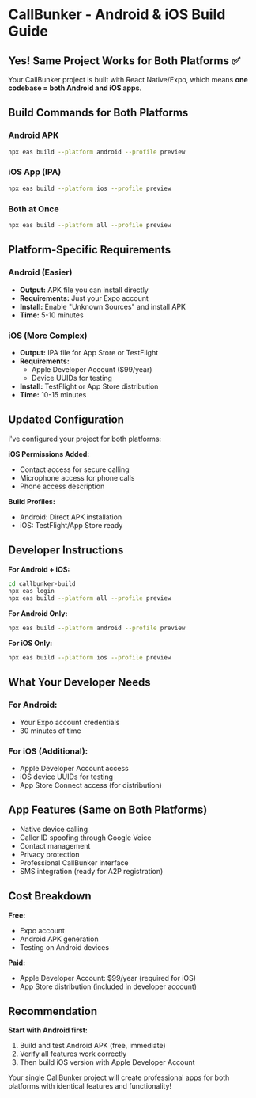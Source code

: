 # CallBunker - Android & iOS Build Guide

## Yes! Same Project Works for Both Platforms ✅

Your CallBunker project is built with React Native/Expo, which means **one codebase = both Android and iOS apps**.

## Build Commands for Both Platforms

### Android APK
```bash
npx eas build --platform android --profile preview
```

### iOS App (IPA)
```bash
npx eas build --platform ios --profile preview
```

### Both at Once
```bash
npx eas build --platform all --profile preview
```

## Platform-Specific Requirements

### Android (Easier)
- **Output:** APK file you can install directly
- **Requirements:** Just your Expo account
- **Install:** Enable "Unknown Sources" and install APK
- **Time:** 5-10 minutes

### iOS (More Complex)
- **Output:** IPA file for App Store or TestFlight
- **Requirements:** 
  - Apple Developer Account ($99/year)
  - Device UUIDs for testing
- **Install:** TestFlight or App Store distribution
- **Time:** 10-15 minutes

## Updated Configuration

I've configured your project for both platforms:

**iOS Permissions Added:**
- Contact access for secure calling
- Microphone access for phone calls  
- Phone access description

**Build Profiles:**
- Android: Direct APK installation
- iOS: TestFlight/App Store ready

## Developer Instructions

**For Android + iOS:**
```bash
cd callbunker-build
npx eas login
npx eas build --platform all --profile preview
```

**For Android Only:**
```bash
npx eas build --platform android --profile preview
```

**For iOS Only:**
```bash
npx eas build --platform ios --profile preview
```

## What Your Developer Needs

### For Android:
- Your Expo account credentials
- 30 minutes of time

### For iOS (Additional):
- Apple Developer Account access
- iOS device UUIDs for testing
- App Store Connect access (for distribution)

## App Features (Same on Both Platforms)

- Native device calling
- Caller ID spoofing through Google Voice
- Contact management
- Privacy protection
- Professional CallBunker interface
- SMS integration (ready for A2P registration)

## Cost Breakdown

**Free:**
- Expo account
- Android APK generation
- Testing on Android devices

**Paid:**
- Apple Developer Account: $99/year (required for iOS)
- App Store distribution (included in developer account)

## Recommendation

**Start with Android first:**
1. Build and test Android APK (free, immediate)
2. Verify all features work correctly
3. Then build iOS version with Apple Developer Account

Your single CallBunker project will create professional apps for both platforms with identical features and functionality!